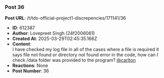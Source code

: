 ### Post 36
**Post URL**: /t/tds-official-project1-discrepencies/171141/36
- **ID**: 612387
- **Author**: Lovepreet Singh (24f2006061)
- **Created At**: 2025-03-29T02:45:35.166Z
- **Content**:  
  I have checked my log file in all of the cases where a file is required it says file not found or directory not found error in the code, how can I check /data folder was provided to the program?
<a class="mention" href="/u/carlton">@carlton</a>
- **Reactions**: None
- **Post Number**: 36

